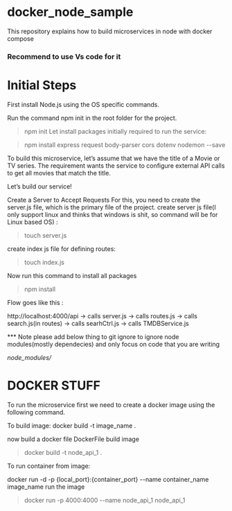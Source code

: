 # docker_node_sample
This repository explains how to build microservices in node with docker compose

### Recommend to use Vs code for it

# Initial Steps
First install Node.js using the OS specific commands.

Run the command npm init in the root folder for the project.

> npm init
Let install packages initially required to run the service:

> npm install express request body-parser cors dotenv nodemon --save

To build this microservice, let’s assume that we have the title of a Movie or TV series. The requirement wants the service to configure external API calls to get all movies that match the title.

Let’s build our service!

Create a Server to Accept Requests
For this, you need to create the server.js file, which is the primary file of the project.
create server js file(I only support linux and thinks that windows is shit, so command will be for Linux based OS) :
> touch server.js

create index js file  for defining routes:
> touch index.js


Now run this command to install all packages
> npm install

Flow goes like this :

http://localhost:4000/api  -> calls server.js -> calls routes.js -> calls search.js(in routes) -> calls searhCtrl.js -> calls TMDBService.js


*** Note please add below thing to git ignore to ignore node modules(mostly dependecies) and only focus on code that you are writing

*node_modules/*




# DOCKER STUFF
To run the microservice first we need to create a docker image using the following command.

To build image:
docker build -t image_name .

now build a docker file DockerFile
build image 
> docker build -t node_api_1 .


To run container from image:

docker run -d -p {local_port}:{container_port} --name container_name image_name
run the image 
>  docker run -p 4000:4000 --name node_api_1 node_api_1
